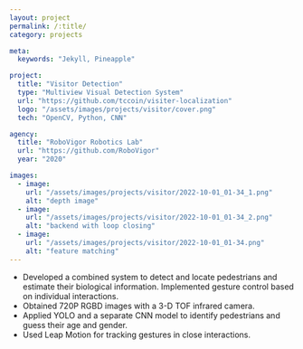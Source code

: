 ```yaml
---
layout: project
permalink: /:title/
category: projects

meta:
  keywords: "Jekyll, Pineapple"

project:
  title: "Visitor Detection"
  type: "Multiview Visual Detection System"
  url: "https://github.com/tccoin/visiter-localization"
  logo: "/assets/images/projects/visitor/cover.png"
  tech: "OpenCV, Python, CNN"

agency:
  title: "RoboVigor Robotics Lab"
  url: "https://github.com/RoboVigor"
  year: "2020"

images:
  - image:
    url: "/assets/images/projects/visitor/2022-10-01_01-34_1.png"
    alt: "depth image"
  - image:
    url: "/assets/images/projects/visitor/2022-10-01_01-34_2.png"
    alt: "backend with loop closing"
  - image:
    url: "/assets/images/projects/visitor/2022-10-01_01-34.png"
    alt: "feature matching"
---
```


- Developed a combined system to detect and locate pedestrians and estimate their biological information. Implemented gesture control based on individual interactions.  
- Obtained 720P RGBD images with a 3-D TOF infrared camera.  
- Applied YOLO and a separate CNN model to identify pedestrians and guess their age and gender. 
- Used Leap Motion for tracking gestures in close interactions.  